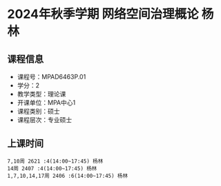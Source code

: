 # 2024年秋季学期 网络空间治理概论 杨林






## 课程信息

- 课程号：MPAD6463P.01
- 学分：2
- 教学类型：理论课
- 开课单位：MPA中心1
- 课程类别：硕士
- 课程层次：专业硕士

## 上课时间

```
7,10周 2621 :4(14:00~17:45) 杨林
14周 2407 :4(14:00~17:45) 杨林
1,7,10,14,17周 2406 :6(14:00~17:45) 杨林
```

